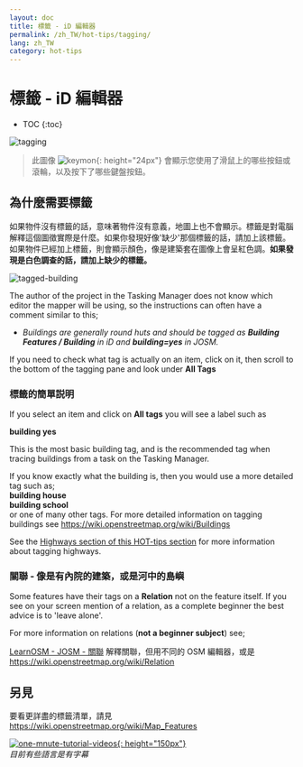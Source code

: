```yaml
---
layout: doc
title: 標籤 - iD 編輯器
permalink: /zh_TW/hot-tips/tagging/
lang: zh_TW
category: hot-tips
---
```


標籤 - iD 編輯器
============

- TOC
{:toc}

![tagging][]

> 此圖像 ![keymon]{: height="24px"} 會顯示您使用了滑鼠上的哪些按鈕或滾輪，以及按下了哪些鍵盤按鈕。  

為什麼需要標籤
-------------------

如果物件沒有標籤的話，意味著物件沒有意義，地圖上也不會顯示。標籤是對電腦解釋這個圖徵實際是什麼。如果你發現好像'缺少'那個標籤的話，請加上該標籤。如果物件已經加上標籤，則會顯示顏色，像是建築套在圖像上會呈紅色調。**如果發現是白色調查的話，請加上缺少的標籤。**  

![tagged-building][]  

The author of the project in the Tasking Manager does not know which editor the mapper will be using, so the instructions can often have a comment similar to this;  

-  *Buildings are generally round huts and should be tagged as **Building Features / Building** in iD and **building=yes** in JOSM.*  

If you need to check what tag is actually on an item, click on it, then scroll to the bottom of the tagging pane and look under **All Tags**

### 標籤的簡單説明 ###

If you select an item and click on **All tags** you will see a label such as  

**building    yes**  

This is the most basic building tag, and is the recommended tag when tracing buildings from a task on the Tasking Manager.  

If you know exactly what the building is, then you would use a more detailed tag such as;  
  **building   house**  
  **building   school**  
or one of many other tags. For more detailed information on tagging buildings see <https://wiki.openstreetmap.org/wiki/Buildings>  

See the [Highways section of this HOT-tips section](/en/hot-tips/highways/) for more information about tagging highways.  

### 關聯 - 像是有內院的建築，或是河中的島嶼 ###

Some features have their tags on a **Relation** not on the feature itself. If you see on your screen mention of a relation, as a complete beginner the best advice is to 'leave alone'.  

For more information on relations (**not a beginner subject**) see;  

[LearnOSM - JOSM - 關聯](/en/josm/josm-relations/) 解釋關聯，但用不同的 OSM 編輯器，或是  
<https://wiki.openstreetmap.org/wiki/Relation>

另見  
---------

要看更詳盡的標籤清單，請見 <https://wiki.openstreetmap.org/wiki/Map_Features>  

[![one-mnute-tutorial-videos]{: height="150px"}](https://www.youtube.com/playlist?list=PLb9506_-6FMHZ3nwn9heri3xjQKrSq1hN "Humanitarian OpenStreetMap Team - 一分鐘教學影片")  
*目前有些語言是有字幕*  





[tagging]:/images/hot-tips/tagging.gif
[keymon]:/images/hot-tips/keymon.png
[tagged-building]:/images/hot-tips/tagged-building.png
[one-mnute-tutorial-videos]: /images/hot-tips/one-mnute-tutorial-videos.png "HOT 一分鐘教學影片"